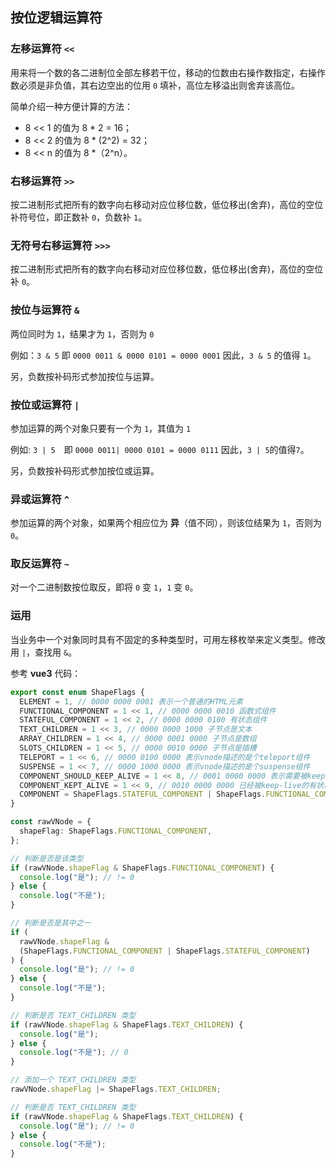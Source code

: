 ## 按位逻辑运算符

### 左移运算符 `<<`

用来将一个数的各二进制位全部左移若干位，移动的位数由右操作数指定，右操作数必须是非负值，其右边空出的位用 `0` 填补，高位左移溢出则舍弃该高位。

简单介绍一种方便计算的方法：

- 8 << 1 的值为 8 \* 2 = 16；
- 8 << 2 的值为 8 \* (2^2) = 32；
- 8 << n 的值为 8 \*（2^n）。

### 右移运算符 `>>`

按二进制形式把所有的数字向右移动对应位移位数，低位移出(舍弃)，高位的空位补符号位，即正数补 `0`，负数补 `1`。

### 无符号右移运算符 `>>>`

按二进制形式把所有的数字向右移动对应位移位数，低位移出(舍弃)，高位的空位补 `0`。

### 按位与运算符 `&`

两位同时为 `1`，结果才为 `1`，否则为 `0`

例如：`3 & 5` 即 `0000 0011 & 0000 0101 = 0000 0001` 因此，`3 & 5` 的值得 `1`。

另，负数按补码形式参加按位与运算。

### 按位或运算符 `|`

参加运算的两个对象只要有一个为 `1`，其值为 `1`

例如: `3 | 5`　即 `0000 0011| 0000 0101 = 0000 0111` 因此，`3 | 5`的值得`7`。

另，负数按补码形式参加按位或运算。

### 异或运算符 `^`

参加运算的两个对象，如果两个相应位为 **异**（值不同），则该位结果为 `1`，否则为 `0`。

### 取反运算符 `~`

对一个二进制数按位取反，即将 `0` 变 `1`，`1` 变 `0`。

### 运用

当业务中一个对象同时具有不固定的多种类型时，可用左移枚举来定义类型。修改用 `|`，查找用 `&`。

参考 **vue3** 代码：

```typescript
export const enum ShapeFlags {
  ELEMENT = 1, // 0000 0000 0001 表示一个普通的HTML元素
  FUNCTIONAL_COMPONENT = 1 << 1, // 0000 0000 0010 函数式组件
  STATEFUL_COMPONENT = 1 << 2, // 0000 0000 0100 有状态组件
  TEXT_CHILDREN = 1 << 3, // 0000 0000 1000 子节点是文本
  ARRAY_CHILDREN = 1 << 4, // 0000 0001 0000 子节点是数组
  SLOTS_CHILDREN = 1 << 5, // 0000 0010 0000 子节点是插槽
  TELEPORT = 1 << 6, // 0000 0100 0000 表示vnode描述的是个teleport组件
  SUSPENSE = 1 << 7, // 0000 1000 0000 表示vnode描述的是个suspense组件
  COMPONENT_SHOULD_KEEP_ALIVE = 1 << 8, // 0001 0000 0000 表示需要被keep-live的有状态组件
  COMPONENT_KEPT_ALIVE = 1 << 9, // 0010 0000 0000 已经被keep-live的有状态组件
  COMPONENT = ShapeFlags.STATEFUL_COMPONENT | ShapeFlags.FUNCTIONAL_COMPONENT, // 0000 0001 0010 组件，有状态组件和函数式组件的统称
}

const rawVNode = {
  shapeFlag: ShapeFlags.FUNCTIONAL_COMPONENT,
};

// 判断是否是该类型
if (rawVNode.shapeFlag & ShapeFlags.FUNCTIONAL_COMPONENT) {
  console.log("是"); // != 0
} else {
  console.log("不是");
}

// 判断是否是其中之一
if (
  rawVNode.shapeFlag &
  (ShapeFlags.FUNCTIONAL_COMPONENT | ShapeFlags.STATEFUL_COMPONENT)
) {
  console.log("是"); // != 0
} else {
  console.log("不是");
}

// 判断是否 TEXT_CHILDREN 类型
if (rawVNode.shapeFlag & ShapeFlags.TEXT_CHILDREN) {
  console.log("是");
} else {
  console.log("不是"); // 0
}

// 添加一个 TEXT_CHILDREN 类型
rawVNode.shapeFlag |= ShapeFlags.TEXT_CHILDREN;

// 判断是否 TEXT_CHILDREN 类型
if (rawVNode.shapeFlag & ShapeFlags.TEXT_CHILDREN) {
  console.log("是"); // != 0
} else {
  console.log("不是");
}
```

